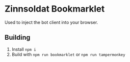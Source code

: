# Zinnsoldat Bookmarklet

Used to inject the bot client into your browser.

## Building

1. Install `npm i`
2. Build with `npm run bookmarklet` or `npm run tampermonkey`
